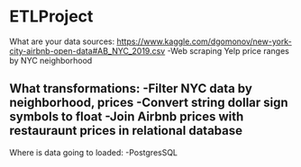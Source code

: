# ETLProject

What are your data sources:
https://www.kaggle.com/dgomonov/new-york-city-airbnb-open-data#AB_NYC_2019.csv
-Web scraping Yelp price ranges by NYC neighborhood 

What transformations:
-Filter NYC data by neighborhood, prices 
-Convert string dollar sign symbols to float
-Join Airbnb prices with restauraunt prices in relational database
-

Where is data going to loaded:
-PostgresSQL 